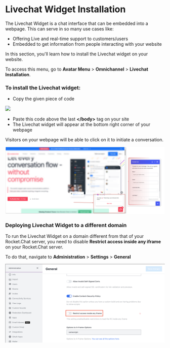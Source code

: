 # Livechat Widget Installation

The Livechat Widget is a chat interface that can be embedded into a webpage. This can serve in so many use cases like:

* Offering Live and real-time support to customers/users
* Embedded to get information from people interacting with your website

In this section, you'll learn how to install the Livechat widget on your website.

To access this menu, go to **Avatar Menu**  > **Omnichannel** > **Livechat Installation**.

### To install the Livechat widget:

* Copy the given piece of code

![](<../../.gitbook/assets/1 (11).png>)

* Paste this code above the last **\</body>** tag on your site
* The Livechat widget will appear at the bottom right corner of your webpage

Visitors on your webpage will be able to click on it to initiate a conversation.

![Omnichannel Livechat Widget in action](<../../.gitbook/assets/Omnichannel Livechat Widget in action>)

### Deploying Livechat Widget to a different domain

To run the Livechat Widget on a domain different from that of your Rocket.Chat server, you need to disable **Restrict access inside any iframe** on your Rocket.Chat server.

To do that, navigate to **Administration** > **Settings** > **General**

![Administration > General](../../.gitbook/assets/restrict-access-inside-any-iframe.png)
